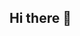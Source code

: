 ## Hi there 👋

<!--
**Nir879/Nir879** is a ✨ _special_ ✨ repository because its `README.md` (this file) appears on your GitHub profile.

Here are some ideas to get you started:

-  I’m currently enrolling a Master Degree in Finance (ALM) at Harvard Extension School,



- 📫 How to reach me: nim879@g.harvard.edu
- 😄 Pronouns: he/him
- ⚡ Fun fact: I like coding
-->
